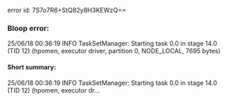 error id: 7S7o7R6+StQ82y8H3KEWzQ==
### Bloop error:

25/06/18 00:36:19 INFO TaskSetManager: Starting task 0.0 in stage 14.0 (TID 12) (hpomen, executor driver, partition 0, NODE_LOCAL, 7695 bytes)
#### Short summary: 

25/06/18 00:36:19 INFO TaskSetManager: Starting task 0.0 in stage 14.0 (TID 12) (hpomen, executor dr...